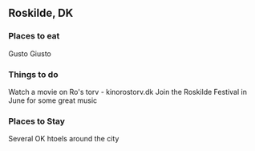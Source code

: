 ## Roskilde, DK 

### Places to eat
Gusto Giusto

### Things to do
Watch a movie on Ro's torv - kinorostorv.dk
Join the Roskilde Festival in June for some great music

### Places to Stay
Several OK htoels around the city

